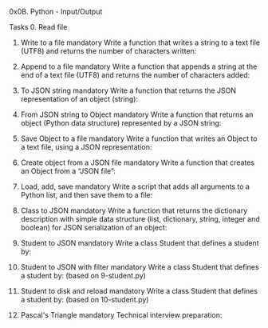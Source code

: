 0x0B. Python - Input/Output

Tasks
0. Read file

1. Write to a file
mandatory
Write a function that writes a string to a text file (UTF8) and returns the number of characters written:

2. Append to a file
mandatory
Write a function that appends a string at the end of a text file (UTF8) and returns the number of characters added:

3. To JSON string
mandatory
Write a function that returns the JSON representation of an object (string):

4. From JSON string to Object
mandatory
Write a function that returns an object (Python data structure) represented by a JSON string:

5. Save Object to a file
mandatory
Write a function that writes an Object to a text file, using a JSON representation:

6. Create object from a JSON file
mandatory
Write a function that creates an Object from a “JSON file”:

7. Load, add, save
mandatory
Write a script that adds all arguments to a Python list, and then save them to a file:

8. Class to JSON
mandatory
Write a function that returns the dictionary description with simple data structure (list, dictionary, string, integer and boolean) for JSON serialization of an object:

9. Student to JSON
mandatory
Write a class Student that defines a student by:

10. Student to JSON with filter
mandatory
Write a class Student that defines a student by: (based on 9-student.py)

11. Student to disk and reload
mandatory
Write a class Student that defines a student by: (based on 10-student.py)

12. Pascal's Triangle
mandatory
Technical interview preparation:


